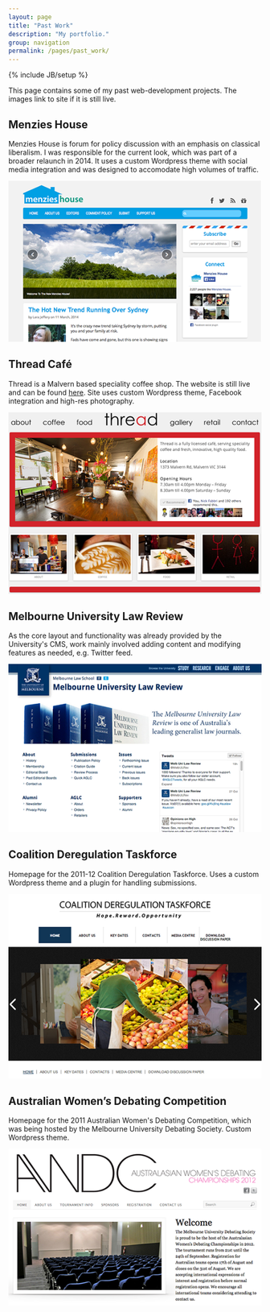 ```yaml
---
layout: page
title: "Past Work"
description: "My portfolio."
group: navigation
permalink: /pages/past_work/
---
```

{% include JB/setup %}

This page contains some of my past web-development projects. The images link to site if it is still live.

## Menzies House

Menzies House is forum for policy discussion with an emphasis on classical liberalism. I was responsible for the current look, which was part of a broader relaunch in 2014. It uses a custom Wordpress theme with social media integration and was designed to accomodate high volumes of traffic.

[![Menzies House](preview_menzies_house.png)](http://www.menzieshouse.com.au)

## Thread Café

Thread is a Malvern based speciality coffee shop. The website is still live and can be found [here](http://www.threadcafe.com.au). Site uses custom Wordpress theme, Facebook integration and high-res photography.

[![Thread Café](preview_thread_cafe.png)](http://www.threadcafe.com.au)

## Melbourne University Law Review

As the core layout and functionality was already provided by the University's CMS, work mainly involved adding content and modifying features as needed, e.g. Twitter feed.

[![Melbourne University Law Review](preview_mulr.png)](http://www.mulr.com.au)

## Coalition Deregulation Taskforce

Homepage for the 2011-12 Coalition Deregulation Taskforce. Uses a custom Wordpress theme and a plugin for handling submissions.

![Coalition Deregulation Taskforce](preview_dereg_taskforce.png)

## Australian Women’s Debating Competition

Homepage for the 2011 Australian Women's Debating Competition, which was being hosted by the Melbourne University Debating Society. Custom Wordpress theme.

![Australian Women's Debating Competition](preview_awdc.png)
